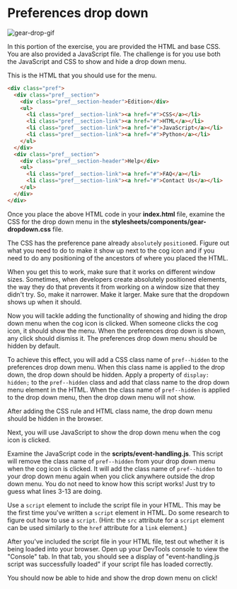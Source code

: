 # Preferences drop down

![gear-drop-gif]

In this portion of the exercise, you are provided the HTML and base CSS. You are
also provided a JavaScript file. The challenge is for you use both the
JavaScript and CSS to show and hide a drop down menu.

This is the HTML that you should use for the menu.

```html
<div class="pref">
  <div class="pref__section">
    <div class="pref__section-header">Edition</div>
    <ul>
      <li class="pref__section-link"><a href="#">CSS</a></li>
      <li class="pref__section-link"><a href="#">HTML</a></li>
      <li class="pref__section-link"><a href="#">JavaScript</a></li>
      <li class="pref__section-link"><a href="#">Python</a></li>
    </ul>
  </div>
  <div class="pref__section">
    <div class="pref__section-header">Help</div>
    <ul>
      <li class="pref__section-link"><a href="#">FAQ</a></li>
      <li class="pref__section-link"><a href="#">Contact Us</a></li>
    </ul>
  </div>
</div>
```

Once you place the above HTML code in your __index.html__ file, examine the CSS
for the drop down menu in the __stylesheets/components/gear-dropdown.css__ file.

The CSS has the preference pane already `absolute`ly `position`ed. Figure out
what you need to do to make it show up next to the cog icon and if you need to
do any positioning of the ancestors of where you placed the HTML.

When you get this to work, make sure that it works on different window sizes.
Sometimes, when developers create absolutely positioned elements, the way they
do that prevents it from working on a window size that they didn't try. So,
make it narrower. Make it larger. Make sure that the dropdown shows up when it
should.

Now you will tackle adding the functionality of showing and hiding the drop down
menu when the cog icon is clicked. When someone clicks the cog icon, it should
show the menu. When the preferences drop down is shown, any click should dismiss
it. The preferences drop down menu should be hidden by default.

To achieve this effect, you will add a CSS class name of `pref--hidden` to the
preferences drop down menu. When this class name is applied to the drop down,
the drop down should be hidden. Apply a property of `display: hidden;` to the
`pref--hidden` class and add that class name to the drop down menu element in
the HTML. When the class name of `pref--hidden` is applied to the drop down
menu, then the drop down menu will not show.

After adding the CSS rule and HTML class name, the drop down menu should be
hidden in the browser.

Next, you will use JavaScript to show the drop down menu when the cog icon is
clicked.

Examine the JavaScript code in the __scripts/event-handling.js__. This script
will remove the class name of `pref--hidden` from your drop down menu when the
cog icon is clicked. It will add the class name of `pref--hidden` to your drop
down menu again when you click anywhere outside the drop down menu. You do not
need to know how this script works! Just try to guess what lines 3-13 are doing.

Use a `script` element to include the script file in your HTML. This may be the
first time you've written a `script` element in HTML. Do some research to figure
out how to use a `script`. (Hint: the `src` attribute for a `script` element can
be used similarly to the `href` attribute for a `link` element.)

After you've included the script file in your HTML file, test out whether it is
being loaded into your browser. Open up your DevTools console to view the
"Console" tab. In that tab, you should see a display of "event-handling.js
script was successfully loaded" if your script file has loaded correctly.

You should now be able to hide and show the drop down menu on click!

[gear-drop-gif]: https://appacademy-open-assets.s3-us-west-1.amazonaws.com/Module-Responsive-Design/response-design-projects/aa-times/assets/gear-drop.gif
[link-to-the-script-tag]: https://developer.mozilla.org/en-US/docs/Web/HTML/Element/script#Examples
[the link to the event methods]: https://developer.mozilla.org/en-US/docs/Web/API/Event#Methods

